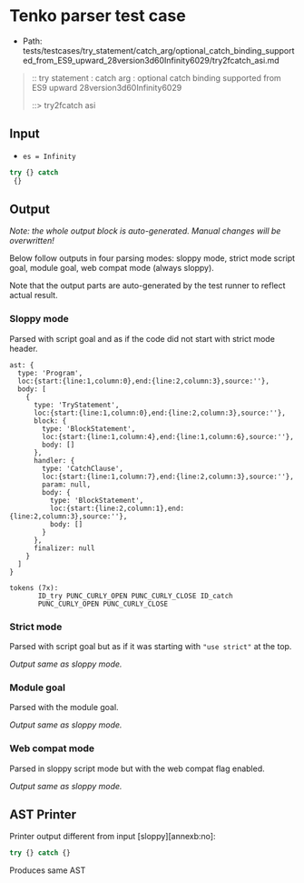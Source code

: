 # Tenko parser test case

- Path: tests/testcases/try_statement/catch_arg/optional_catch_binding_supported_from_ES9_upward_28version3d60Infinity6029/try2fcatch_asi.md

> :: try statement : catch arg : optional catch binding supported from ES9 upward 28version3d60Infinity6029
>
> ::> try2fcatch asi

## Input

- `es = Infinity`

`````js
try {} catch 
 {}
`````

## Output

_Note: the whole output block is auto-generated. Manual changes will be overwritten!_

Below follow outputs in four parsing modes: sloppy mode, strict mode script goal, module goal, web compat mode (always sloppy).

Note that the output parts are auto-generated by the test runner to reflect actual result.

### Sloppy mode

Parsed with script goal and as if the code did not start with strict mode header.

`````
ast: {
  type: 'Program',
  loc:{start:{line:1,column:0},end:{line:2,column:3},source:''},
  body: [
    {
      type: 'TryStatement',
      loc:{start:{line:1,column:0},end:{line:2,column:3},source:''},
      block: {
        type: 'BlockStatement',
        loc:{start:{line:1,column:4},end:{line:1,column:6},source:''},
        body: []
      },
      handler: {
        type: 'CatchClause',
        loc:{start:{line:1,column:7},end:{line:2,column:3},source:''},
        param: null,
        body: {
          type: 'BlockStatement',
          loc:{start:{line:2,column:1},end:{line:2,column:3},source:''},
          body: []
        }
      },
      finalizer: null
    }
  ]
}

tokens (7x):
       ID_try PUNC_CURLY_OPEN PUNC_CURLY_CLOSE ID_catch
       PUNC_CURLY_OPEN PUNC_CURLY_CLOSE
`````

### Strict mode

Parsed with script goal but as if it was starting with `"use strict"` at the top.

_Output same as sloppy mode._

### Module goal

Parsed with the module goal.

_Output same as sloppy mode._

### Web compat mode

Parsed in sloppy script mode but with the web compat flag enabled.

_Output same as sloppy mode._

## AST Printer

Printer output different from input [sloppy][annexb:no]:

````js
try {} catch {}
````

Produces same AST
